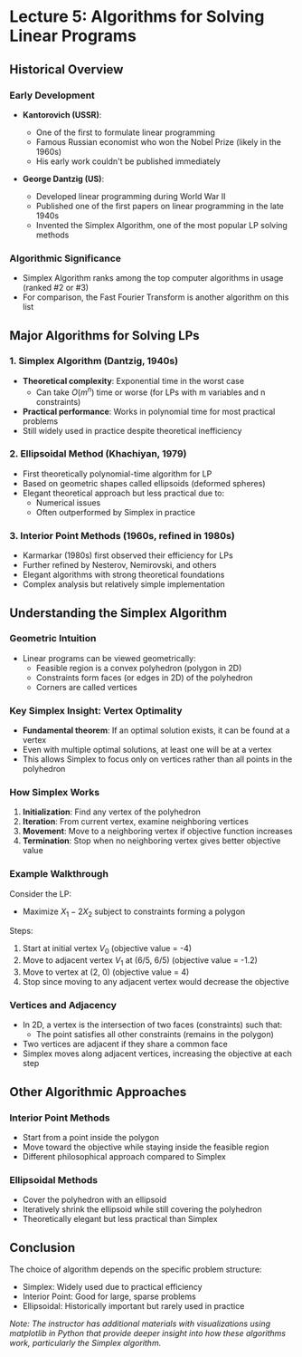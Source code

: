 # Lecture 5: Algorithms for Solving Linear Programs

## Historical Overview

### Early Development
- **Kantorovich (USSR)**: 
  - One of the first to formulate linear programming
  - Famous Russian economist who won the Nobel Prize (likely in the 1960s)
  - His early work couldn't be published immediately

- **George Dantzig (US)**:
  - Developed linear programming during World War II
  - Published one of the first papers on linear programming in the late 1940s
  - Invented the Simplex Algorithm, one of the most popular LP solving methods

### Algorithmic Significance
- Simplex Algorithm ranks among the top computer algorithms in usage (ranked #2 or #3)
- For comparison, the Fast Fourier Transform is another algorithm on this list

## Major Algorithms for Solving LPs

### 1. Simplex Algorithm (Dantzig, 1940s)
- **Theoretical complexity**: Exponential time in the worst case
  - Can take $O(m^n)$ time or worse (for LPs with m variables and n constraints)
- **Practical performance**: Works in polynomial time for most practical problems
- Still widely used in practice despite theoretical inefficiency

### 2. Ellipsoidal Method (Khachiyan, 1979)
- First theoretically polynomial-time algorithm for LP
- Based on geometric shapes called ellipsoids (deformed spheres)
- Elegant theoretical approach but less practical due to:
  - Numerical issues
  - Often outperformed by Simplex in practice

### 3. Interior Point Methods (1960s, refined in 1980s)
- Karmarkar (1980s) first observed their efficiency for LPs
- Further refined by Nesterov, Nemirovski, and others
- Elegant algorithms with strong theoretical foundations
- Complex analysis but relatively simple implementation

## Understanding the Simplex Algorithm

### Geometric Intuition
- Linear programs can be viewed geometrically:
  - Feasible region is a convex polyhedron (polygon in 2D)
  - Constraints form faces (or edges in 2D) of the polyhedron
  - Corners are called vertices

### Key Simplex Insight: Vertex Optimality
- **Fundamental theorem**: If an optimal solution exists, it can be found at a vertex
- Even with multiple optimal solutions, at least one will be at a vertex
- This allows Simplex to focus only on vertices rather than all points in the polyhedron

### How Simplex Works
1. **Initialization**: Find any vertex of the polyhedron
2. **Iteration**: From current vertex, examine neighboring vertices
3. **Movement**: Move to a neighboring vertex if objective function increases
4. **Termination**: Stop when no neighboring vertex gives better objective value

### Example Walkthrough

Consider the LP:
- Maximize $X_1 - 2X_2$ subject to constraints forming a polygon

Steps:
1. Start at initial vertex $V_0$ (objective value = -4)
2. Move to adjacent vertex $V_1$ at (6/5, 6/5) (objective value = -1.2)
3. Move to vertex at (2, 0) (objective value = 4)
4. Stop since moving to any adjacent vertex would decrease the objective

### Vertices and Adjacency
- In 2D, a vertex is the intersection of two faces (constraints) such that:
  - The point satisfies all other constraints (remains in the polygon)
- Two vertices are adjacent if they share a common face
- Simplex moves along adjacent vertices, increasing the objective at each step

## Other Algorithmic Approaches

### Interior Point Methods
- Start from a point inside the polygon
- Move toward the objective while staying inside the feasible region
- Different philosophical approach compared to Simplex

### Ellipsoidal Methods
- Cover the polyhedron with an ellipsoid
- Iteratively shrink the ellipsoid while still covering the polyhedron
- Theoretically elegant but less practical than Simplex

## Conclusion
The choice of algorithm depends on the specific problem structure:
- Simplex: Widely used due to practical efficiency
- Interior Point: Good for large, sparse problems
- Ellipsoidal: Historically important but rarely used in practice

*Note: The instructor has additional materials with visualizations using matplotlib in Python that provide deeper insight into how these algorithms work, particularly the Simplex algorithm.*